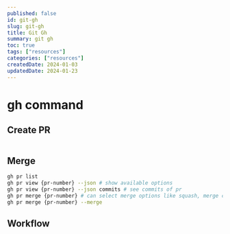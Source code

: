 ```yaml
---
published: false
id: git-gh
slug: git-gh
title: Git Gh
summary: git gh
toc: true
tags: ["resources"]
categories: ["resources"]
createdDate: 2024-01-03
updatedDate: 2024-01-23
---
```


# gh command

## Create PR
```
```

## Merge
```bash
gh pr list
gh pr view {pr-number} --json # show available options
gh pr view {pr-number} --json commits # see commits of pr
gh pr merge {pr-number} # can select merge options like squash, merge commit
gh pr merge {pr-number} --merge
```

## Workflow
```bash
```
